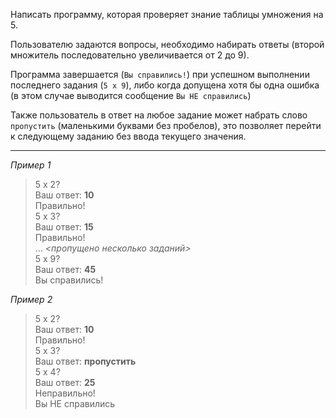 Написать программу, которая проверяет знание таблицы умножения на 5. 

Пользователю задаются вопросы, необходимо набирать ответы (второй множитель последовательно увеличивается от 2 до 9).  

Программа завершается (```Вы справились!```) при успешном выполнении последнего задания (`5 x 9`), либо когда допущена хотя бы одна ошибка (в этом случае выводится сообщение ```Вы НЕ справились```)

Также пользователь в ответ на любое задание может набрать слово `пропустить` (маленькими буквами без пробелов), это позволяет перейти к следующему заданию без ввода текущего значения.

---

_Пример 1_
> 5 x 2?  
> Ваш ответ: **10**  
> Правильно!  
> 5 x 3?  
> Ваш ответ: **15**  
> Правильно!  
> ...  _<пропущено несколько заданий>_  
> 5 x 9?  
> Ваш ответ: **45**  
> Вы справились!

_Пример 2_
> 5 x 2?  
> Ваш ответ: **10**  
> Правильно!  
> 5 x 3?  
> Ваш ответ: **пропустить**    
> 5 x 4?  
> Ваш ответ: **25**  
> Неправильно!  
> Вы НЕ справились
